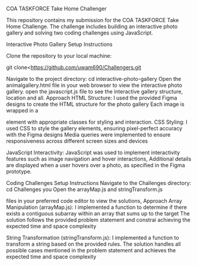 COA TASKFORCE Take Home Challenger

This repository contains my submission for the COA TASKFORCE Take Home Challenge. 
The challenge includes building an interactive photo gallery and solving two coding challenges using JavaScript.

Interactive Photo Gallery Setup Instructions

Clone the repository to your local machine:

git clone<https://github.com/uwam690/Challengers.git

Navigate to the project directory: cd interactive-photo-gallery Open the animalgallery.html file in your
web browser to view the interactive photo gallery. 
open the javascript.js file to see the interactive gallery structure, location and all. Approach HTML Structure: 
I used the provided Figma designs to create the HTML structure for the photo gallery Each image is wrapped in a

element with appropriate classes for styling and interaction.
CSS Styling: I used CSS to style the gallery elements, ensuring pixel-perfect accuracy with the Figma designs Media queries 
were implemented to ensure responsiveness across different screen sizes and devices

JavaScript Interactivity: JavaScript was used to implement interactivity features such as image navigation and hover interactions, 
Additional details are displayed when a user hovers over a photo, as specified in the Figma prototype.

Coding Challenges Setup Instructions Navigate to the Challenges directory: cd Challenges you Open the arrayMap.js and stringTransform.js

files in your preferred code editor to view the solutions, Approach Array Manipulation (arrayMap.js): I implemented a function to determine 
if there exists a contiguous subarray within an array that sums up to the target The solution follows the provided problem statement and constrai
achieving the expected time and space complexity

String Transformation (stringTransform.js): I implemented a function to transform a string
based on the provided rules. The solution handles all possible cases mentioned in the problem statement and achieves the expected time and space complexity
